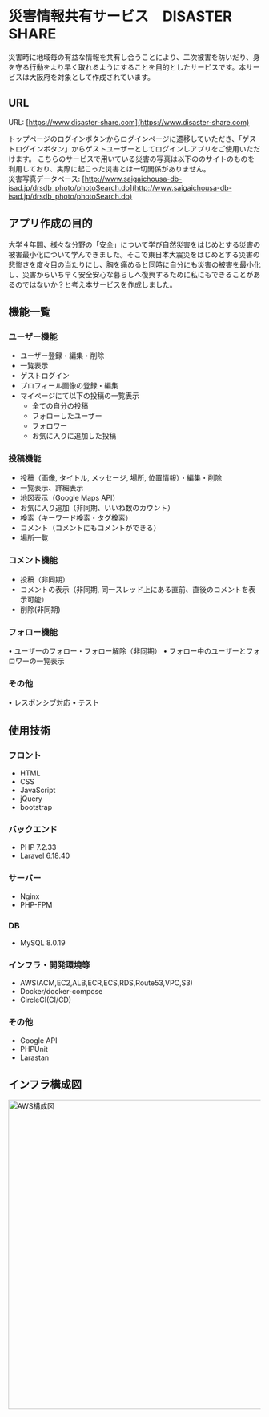 <!-- <p align="center"><img src="https://laravel.com/assets/img/components/logo-laravel.svg"></p>

<p align="center">
<a href="https://travis-ci.org/laravel/framework"><img src="https://travis-ci.org/laravel/framework.svg" alt="Build Status"></a>
<a href="https://packagist.org/packages/laravel/framework"><img src="https://poser.pugx.org/laravel/framework/d/total.svg" alt="Total Downloads"></a>
<a href="https://packagist.org/packages/laravel/framework"><img src="https://poser.pugx.org/laravel/framework/v/stable.svg" alt="Latest Stable Version"></a>
<a href="https://packagist.org/packages/laravel/framework"><img src="https://poser.pugx.org/laravel/framework/license.svg" alt="License"></a>
</p> -->

# 災害情報共有サービス　DISASTER SHARE

災害時に地域毎の有益な情報を共有し合うことにより、二次被害を防いだり、身を守る行動をより早く取れるようにすることを目的としたサービスです。本サービスは大阪府を対象として作成されています。
<!-- Laravel is a web application framework with expressive, elegant syntax. We believe development must be an enjoyable and creative experience to be truly fulfilling. Laravel attempts to take the pain out of development by easing common tasks used in the majority of web projects, such as: -->

## URL
URL: [https://www.disaster-share.com](https://www.disaster-share.com)
<!-- - [Simple, fast routing engine](https://laravel.com/docs/routing).
- [Powerful dependency injection container](https://laravel.com/docs/container).
- Multiple back-ends for [session](https://laravel.com/docs/session) and [cache](https://laravel.com/docs/cache) storage.
- Expressive, intuitive [database ORM](https://laravel.com/docs/eloquent).
- Database agnostic [schema migrations](https://laravel.com/docs/migrations).
- [Robust background job processing](https://laravel.com/docs/queues).
- [Real-time event broadcasting](https://laravel.com/docs/broadcasting). -->
トップページのログインボタンからログインページに遷移していただき、「ゲストログインボタン」からゲストユーザーとしてログインしアプリをご使用いただけます。
こちらのサービスで用いている災害の写真は以下ののサイトのものを利用しており、実際に起こった災害とは一切関係がありません。  
災害写真データベース: [http://www.saigaichousa-db-isad.jp/drsdb_photo/photoSearch.do](http://www.saigaichousa-db-isad.jp/drsdb_photo/photoSearch.do)


<!-- Laravel is accessible, yet powerful, providing tools needed for large, robust applications. -->

## アプリ作成の目的

<!-- Laravel has the most extensive and thorough [documentation](https://laravel.com/docs) and video tutorial library of any modern web application framework, making it a breeze to get started learning the framework.

If you're not in the mood to read, [Laracasts](https://laracasts.com) contains over 1100 video tutorials on a range of topics including Laravel, modern PHP, unit testing, JavaScript, and more. Boost the skill level of yourself and your entire team by digging into our comprehensive video library. -->
大学４年間、様々な分野の「安全」について学び自然災害をはじめとする災害の被害最小化について学んできました。そこで東日本大震災をはじめとする災害の悲惨さを度々目の当たりにし、胸を痛めると同時に自分にも災害の被害を最小化し、災害からいち早く安全安心な暮らしへ復興するために私にもできることがあるのではないか？と考え本サービスを作成しました。
<!-- ## 工夫した点
・無限コメント機能
・CI/CDパイプラインの構築 -->


## 機能一覧
### ユーザー機能
- ユーザー登録・編集・削除
- 一覧表示
- ゲストログイン
- プロフィール画像の登録・編集
- マイページにて以下の投稿の一覧表示
    - 全ての自分の投稿
    - フォローしたユーザー
    - フォロワー
    - お気に入りに追加した投稿
### 投稿機能
- 投稿（画像, タイトル, メッセージ, 場所, 位置情報）・編集・削除
- 一覧表示、詳細表示
- 地図表示（Google Maps API）
- お気に入り追加（非同期、いいね数のカウント）
- 検索（キーワード検索・タグ検索）
- コメント（コメントにもコメントができる）
- 場所一覧
### コメント機能
- 投稿（非同期）
- コメントの表示（非同期, 同一スレッド上にある直前、直後のコメントを表示可能）
- 削除(非同期)
### フォロー機能
•	ユーザーのフォロー・フォロー解除（非同期）
•	フォロー中のユーザーとフォロワーの一覧表示
### その他
•	レスポンシブ対応
•	テスト

<!-- ## Laravel Sponsors -->
## 使用技術
### フロント
- HTML
- CSS
- JavaScript
- jQuery
- bootstrap
### バックエンド
- PHP 7.2.33
- Laravel 6.18.40
### サーバー
- Nginx
- PHP-FPM

### DB
- MySQL 8.0.19
### インフラ・開発環境等
- AWS(ACM,EC2,ALB,ECR,ECS,RDS,Route53,VPC,S3)
- Docker/docker-compose
- CircleCI(CI/CD)
### その他
- Google API
- PHPUnit
- Larastan

<!-- We would like to extend our thanks to the following sponsors for helping fund on-going Laravel development. If you are interested in becoming a sponsor, please visit the Laravel [Patreon page](https://patreon.com/taylorotwell): -->

<!-- - **[Vehikl](https://vehikl.com/)**
- **[Tighten Co.](https://tighten.co)**
- **[British Software Development](https://www.britishsoftware.co)**
- [Fragrantica](https://www.fragrantica.com)
- [SOFTonSOFA](https://softonsofa.com/)
- [User10](https://user10.com)
- [Soumettre.fr](https://soumettre.fr/)
- [CodeBrisk](https://codebrisk.com)
- [1Forge](https://1forge.com)
- [TECPRESSO](https://tecpresso.co.jp/)
- [Pulse Storm](http://www.pulsestorm.net/)
- [Runtime Converter](http://runtimeconverter.com/)
- [WebL'Agence](https://weblagence.com/) -->

## インフラ構成図
<img width="618" alt="AWS構成図" src="https://user-images.githubusercontent.com/47106952/96061588-94f3f580-0ece-11eb-8afc-2f7db68f278e.png">

<!-- ## Contributing

Thank you for considering contributing to the Laravel framework! The contribution guide can be found in the [Laravel documentation](https://laravel.com/docs/contributions).

## Security Vulnerabilities

If you discover a security vulnerability within Laravel, please send an e-mail to Taylor Otwell via [taylor@laravel.com](mailto:taylor@laravel.com). All security vulnerabilities will be promptly addressed.

## License

The Laravel framework is open-sourced software licensed under the [MIT license](https://opensource.org/licenses/MIT). -->
